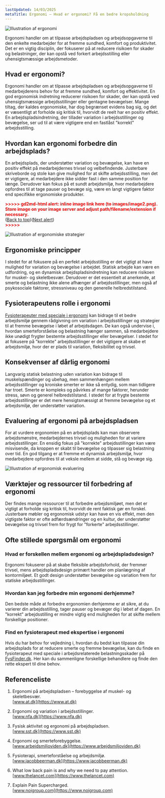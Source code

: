 ```yaml
---
lastUpdated: 14/03/2025
metaTitle: Ergonomi – Hvad er ergonomi? Få en bedre kropsholdning
---
```


![Illustration af ergonomi](/images/articles/ergonomi-intro.webp)

Ergonomi handler om at tilpasse arbejdspladsen og arbejdsopgaverne til den enkelte medarbejder for at fremme sundhed, komfort og produktivitet. Det er en vigtig disciplin, der fokuserer på at reducere risikoen for skader og belastninger, der kan opstå ved forkert arbejdsstilling eller uhensigtsmæssige arbejdsmetoder.


## **Hvad er ergonomi?**

Ergonomi handler om at tilpasse arbejdspladsen og arbejdsopgaverne til medarbejderens behov for at fremme sundhed, komfort og effektivitet. En god ergonomisk indretning reducerer risikoen for skader, der kan opstå ved uhensigtsmæssige arbejdsstillinger eller gentagne bevægelser. Mange tiltag, der kaldes ergonomiske, har dog begrænset evidens bag sig, og det er væsentligt at forholde sig kritisk til, hvorvidt de reelt har en positiv effekt. En arbejdspladsindretning, der tillader variation i arbejdsstillinger og bevægelse, ser ud til at være vigtigere end en fastlåst "korrekt" arbejdsstilling.


## **Hvordan kan ergonomi forbedre din arbejdsplads?**

En arbejdsplads, der understøtter variation og bevægelse, kan have en positiv effekt på medarbejdernes trivsel og velbefindende. Justerbare skriveborde og stole kan give mulighed for at skifte arbejdsstilling, men det er vigtigere, at medarbejdere ikke sidder fast i den samme position for længe. Derudover kan fokus på et sundt arbejdsmiljø, hvor medarbejdere opfordres til at tage pauser og bevæge sig, være en langt vigtigere faktor end specifikke ergonomiske produkter.



<p id="gdcalert2" ><span style="color: red; font-weight: bold">>>>>>  gd2md-html alert: inline image link here (to images/image2.png). Store image on your image server and adjust path/filename/extension if necessary. </span><br>(<a href="#">Back to top</a>)(<a href="#gdcalert3">Next alert</a>)<br><span style="color: red; font-weight: bold">>>>>> </span></p>


![Illustration af ergonomiske strategier](/images/articles/ergonomi-strategi.png)



## **Ergonomiske principper**

I stedet for at fokusere på en perfekt arbejdsstilling er det vigtigt at have mulighed for variation og bevægelse i arbejdet. Statisk arbejde kan være en udfordring, og en dynamisk arbejdspladsindretning kan reducere risikoen for muskel- og skeletbesvær. Derudover er det essentielt at anerkende, at smerte og belastning ikke alene afhænger af arbejdsstillinger, men også af psykosociale faktorer, stressniveau og den generelle helbredstilstand.


## **Fysioterapeutens rolle i ergonomi**

[Fysioterapeuter med speciale i ergonomi](https://www.fysfinder.dk/find/fysioterapeut/danmark/ergonomi) kan bidrage til et bedre arbejdsmiljø gennem rådgivning om variation i arbejdsstillinger og strategier til at fremme bevægelse i løbet af arbejdsdagen. De kan også undervise i, hvordan smerteforståelse og belastning hænger sammen, så medarbejdere ikke unødigt frygter bestemte arbejdsstillinger eller bevægelser. I stedet for at fokusere på "korrekte" arbejdsstillinger er det vigtigere at skabe et arbejdsmiljø, hvor der er plads til variation, fleksibilitet og trivsel.


## **Konsekvenser af dårlig ergonomi**

Langvarig statisk belastning uden variation kan bidrage til muskelspændinger og ubehag, men sammenhængen mellem arbejdsstillinger og kroniske smerter er ikke så entydig, som man tidligere har troet. Smerte er kompleks og påvirkes af mange faktorer, herunder stress, søvn og generel helbredstilstand. I stedet for at frygte bestemte arbejdsstillinger er det mere hensigtsmæssigt at fremme bevægelse og et arbejdsmiljø, der understøtter variation.


## **Evaluering af ergonomi på arbejdspladsen**

For at vurdere ergonomien på en arbejdsplads kan man observere arbejdsmønstre, medarbejdernes trivsel og muligheden for at variere arbejdsstillinger. En ensidig fokus på "korrekte" arbejdsstillinger kan være misvisende, da kroppen er skabt til bevægelse og tilpasser sig belastning over tid. En god tilgang er at fremme et dynamisk arbejdsmiljø, hvor medarbejdere opfordres til at veksle mellem at sidde, stå og bevæge sig.


![Illustration af ergonomisk evaluering](/images/articles/ergonomi-evaluering.png)



## **Værktøjer og ressourcer til forbedring af ergonomi**

Der findes mange ressourcer til at forbedre arbejdsmiljøet, men det er vigtigt at forholde sig kritisk til, hvorvidt de rent faktisk gør en forskel. Justerbare møbler og ergonomisk udstyr kan have en vis effekt, men den vigtigste faktor er ofte adfærdsændringer og en kultur, der understøtter bevægelse og trivsel frem for frygt for "forkerte" arbejdsstillinger.


## **Ofte stillede spørgsmål om ergonomi**


### **Hvad er forskellen mellem ergonomi og arbejdspladsdesign?**

Ergonomi fokuserer på at skabe fleksible arbejdsforhold, der fremmer trivsel, mens arbejdspladsdesign primært handler om planlægning af kontormiljøet. Et godt design understøtter bevægelse og variation frem for statiske arbejdsstillinger.


### **Hvordan kan jeg forbedre min ergonomi derhjemme?**

Den bedste måde at forbedre ergonomien derhjemme er at sikre, at du varierer din arbejdsstilling, tager pauser og bevæger dig i løbet af dagen. En "korrekt" arbejdsstilling er mindre vigtig end muligheden for at skifte mellem forskellige positioner.


### **Find en fysioterapeut med ekspertise i ergonomi**

Hvis du har behov for vejledning i, hvordan du bedst kan tilpasse din arbejdsplads for at reducere smerte og fremme bevægelse, kan du finde en fysioterapeut med speciale i arbejdsrelaterede belastningsskader på [FysFinder.dk](FysFinder.dk). Her kan du sammenligne forskellige behandlere og finde den rette ekspert til dine behov.

## Referenceliste

1. Ergonomi på arbejdspladsen – forebyggelse af muskel- og skeletbesvær.  
   [www.at.dk](https://www.at.dk)  

2. Ergonomi og variation i arbejdsstillinger.  
   [www.nfa.dk](https://www.nfa.dk)  

3. Fysisk aktivitet og ergonomi på arbejdspladsen.  
   [www.sst.dk](https://www.sst.dk)  

4. Ergonomi og smerteforebyggelse.  
   [www.arbejdsmiljoviden.dk](https://www.arbejdsmiljoviden.dk)  

5. Fysioterapi, smerteforståelse og arbejdsmiljø.  
   [www.jacobbeerman.dk](https://www.jacobbeerman.dk)  

6. What low back pain is and why we need to pay attention.  
   [www.thelancet.com](https://www.thelancet.com)  

7. Explain Pain Supercharged.  
   [www.noigroup.com](https://www.noigroup.com)  
